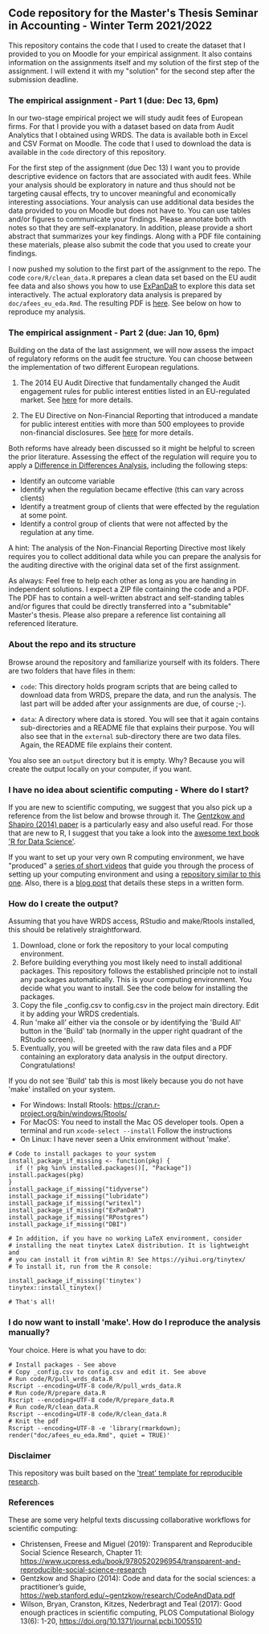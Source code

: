 ## Code repository for the Master's Thesis Seminar in Accounting - Winter Term 2021/2022 

This repository contains the code that I used to create the dataset that I provided to you on Moodle for your empirical assignment. It also contains information on the assignments itself and my solution of the first step of the assignment. I will extend it with my "solution" for the second step after the submission deadline.


### The empirical assignment - Part 1 (due: Dec 13, 6pm)

In our two-stage empirical project we will study audit fees of European firms. For that I provide you with a dataset based on data from Audit Analytics that I obtained using WRDS. The data is available both in Excel and CSV Format on Moodle. The code that I used to download the data is available in the `code` directory of this repository.

For the first step of the assignment (due Dec 13) I want you to provide descriptive evidence on factors that are associated with audit fees. While your analysis should be exploratory in nature and thus should not be targeting causal effects, try to uncover meaningful and economically interesting associations. Your analysis can use additional data besides the data provided to you on Moodle but does not have to. You can use tables and/or figures to communicate your findings. Please annotate both with notes so that they are self-explanatory. In addition, please provide a short abstract that summarizes your key findings. Along with a PDF file containing these materials, please also submit the code that you used to create your findings.

I now pushed my solution to the first part of the assignment to the repo. The code `core/R/clean_data.R` prepares a clean data set based on the EU audit fee data and also shows you how to use [ExPanDaR](https://joachim-gassen.github.io/ExPanDaR) to explore this data set interactively. The actual exploratory data analysis is prepared by `doc/afees_eu_eda.Rmd`. The resulting PDF is [here](afees_eu_eda.pdf). See below on how to reproduce my analysis.


### The empirical assignment - Part 2 (due: Jan 10, 6pm)

Building on the data of the last assignment, we will now assess the impact of regulatory reforms on the audit fee structure. You can choose between the implementation of two different European regulations.

1. The 2014 EU Audit Directive that fundamentally changed the Audit engagement rules for public interest entities listed in an EU-regulated market. See  [here](https://www.accountancyeurope.eu/publications/1606-new-audit-rules-state-play/) for more details.

2. The EU Directive on Non-Financial Reporting that introduced a mandate for public interest entities with more than 500 employees to provide non-financial disclosures. See [here](https://ec.europa.eu/info/business-economy-euro/company-reporting-and-auditing/company-reporting/corporate-sustainability-reporting_en) for more details.

Both reforms have already been discussed so it might be helpful to screen the prior literature. Assessing the effect of the regulation will require you to apply a [Difference in Differences Analysis](https://mixtape.scunning.com/difference-in-differences.html), including the following steps:

- Identify an outcome variable
- Identify when the regulation became effective (this can vary across clients)
- Identify a treatment group of clients that were effected by the regulation at some point.
- Identify a control group of clients that were not affected by the regulation at any time.

A hint: The analysis of the Non-Financial Reporting Directive most likely requires you to collect additional data while you can prepare the analysis for the auditing directive with the original data set of the first assignment.

As always: Feel free to help each other as long as you are handing in independent solutions. I expect a ZIP file containing the code and a PDF. The PDF has to contain a well-written abstract and self-standing tables and/or figures that could be directly transferred into a "submitable" Master's thesis. Please also prepare a reference list containing all referenced literature.


### About the repo and its structure

Browse around the repository and familiarize yourself with its folders. There are two folders that have files in them:

- `code`: This directory holds program scripts that are being called to download data from WRDS, prepare the data, and run the analysis. The last part will be added after your assignments are due, of course ;-).

- `data`: A directory where data is stored. You will see that it again contains sub-directories and a README file that explains their purpose. You will also see that in the `external` sub-directory there are two data files. Again, the README file explains their content.

You also see an `output` directory but it is empty. Why? Because you will create the output locally on your computer, if you want.


### I have no idea about scientific computing - Where do I start?

If you are new to scientific computing, we suggest that you also pick up a reference from the list below and browse through it. The [Gentzkow and Shapiro (2014) paper](https://web.stanford.edu/~gentzkow/research/CodeAndData.pdf) is a particularly easy and also useful read. For those that are new to R, I suggest that you take a look into the [awesome text book 'R for Data Science'](https://r4ds.had.co.nz).

If you want to set up your very own R computing environment, we have "produced" a [series of short videos](https://www.youtube.com/playlist?list=PL-9XqvJlFJ-5NDUXubrbvF3aEQPeoAki3) that guide you through the process of setting up your computing environment and using a [repository similar to this one](https://github.com/trr266/treat). Also, there is a [blog post](https://joachim-gassen.github.io/2021/03/get-a-treat/) that details these steps in a written form.


### How do I create the output?

Assuming that you have WRDS access, RStudio and make/Rtools installed, this should be relatively straightforward.

1. Download, clone or fork the repository to your local computing environment.
2. Before building everything you most likely need to install additional packages. This repository follows the established principle not to install any packages automatically. This is your computing environment. You decide what you want to install. See the code below for installing the packages.
3. Copy the file _config.csv to config.csv in the project main directory. Edit it by adding your WRDS credentials. 
4. Run 'make all' either via the console or by identifying the 'Build All' button in the 'Build' tab (normally in the upper right quadrant of the RStudio screen). 
5. Eventually, you will be greeted with the raw data files and a PDF containing an exploratory data analysis in the output directory. Congratulations! 

If you do not see 'Build' tab this is most likely because you do not have 'make' installed on your system. 
  - For Windows: Install Rtools: https://cran.r-project.org/bin/windows/Rtools/
  - For MacOS: You need to install the Mac OS developer tools. Open a terminal and run `xcode-select --install` Follow the instructions
  - On Linux: I have never seen a Unix environment without 'make'. 

```
# Code to install packages to your system
install_package_if_missing <- function(pkg) {
  if (! pkg %in% installed.packages()[, "Package"]) install.packages(pkg)
}
install_package_if_missing("tidyverse")
install_package_if_missing("lubridate")
install_package_if_missing("writexl")
install_package_if_missing("ExPanDaR")
install_package_if_missing("RPostgres")
install_package_if_missing("DBI")

# In addition, if you have no working LaTeX environment, consider
# installing the neat tinytex LateX distribution. It is lightweight and
# you can install it from wihtin R! See https://yihui.org/tinytex/
# To install it, run from the R console:

install_package_if_missing('tinytex')
tinytex::install_tinytex()

# That's all!
```

### I do now want to install 'make'. How do I reproduce the analysis manually?

Your choice. Here is what you have to do:

```
# Install packages - See above
# Copy _config.csv to config.csv and edit it. See above
# Run code/R/pull_wrds_data.R
Rscript --encoding=UTF-8 code/R/pull_wrds_data.R
# Run code/R/prepare_data.R
Rscript --encoding=UTF-8 code/R/prepare_data.R
# Run code/R/clean_data.R
Rscript --encoding=UTF-8 code/R/clean_data.R
# Knit the pdf
Rscript --encoding=UTF-8 -e 'library(rmarkdown); render("doc/afees_eu_eda.Rmd", quiet = TRUE)'
```


### Disclaimer

This repository was built based on the ['treat' template for reproducible research](https://github.com/trr266/treat).


### References

These are some very helpful texts discussing collaborative workflows for scientific computing:

- Christensen, Freese and Miguel (2019): Transparent and Reproducible Social Science Research, Chapter 11: https://www.ucpress.edu/book/9780520296954/transparent-and-reproducible-social-science-research
- Gentzkow and Shapiro (2014): Code and data for the social sciences:
a practitioner’s guide, https://web.stanford.edu/~gentzkow/research/CodeAndData.pdf
- Wilson, Bryan, Cranston, Kitzes, Nederbragt and Teal (2017): Good enough practices in scientific computing, PLOS Computational Biology 13(6): 1-20, https://doi.org/10.1371/journal.pcbi.1005510


